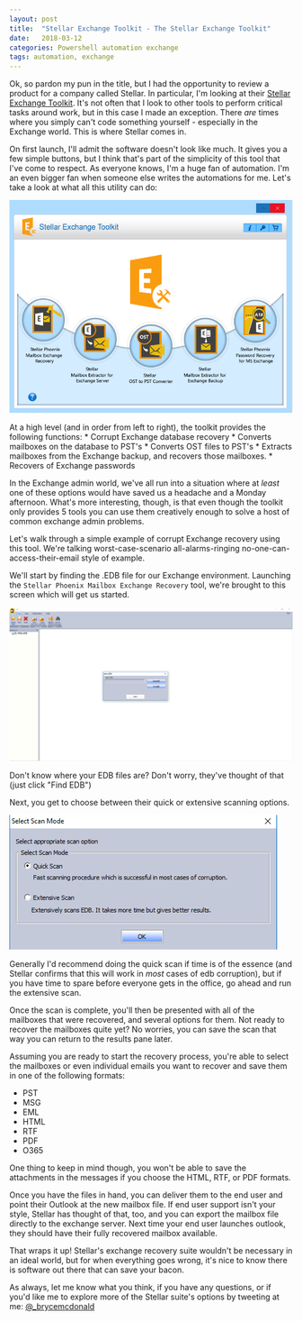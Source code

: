 ```yaml
---
layout: post
title:  "Stellar Exchange Toolkit - The Stellar Exchange Toolkit"
date:   2018-03-12
categories: Powershell automation exchange
tags: automation, exchange
---
```


Ok, so pardon my pun in the title, but I had the opportunity to review a product for a company called Stellar.  In particular, I'm looking at their [Stellar Exchange Toolkit](https://www.stellarinfo.com/email-tools/exchange-toolkit.php).  It's not often that I look to other tools to perform critical tasks around work, but in this case I made an exception.  There *are* times where you simply can't code something yourself - especially in the Exchange world.  This is where Stellar comes in.

On first launch, I'll admit the software doesn't look like much.  It gives you a few simple buttons, but I think that's part of the simplicity of this tool that I've come to respect.  As everyone knows, I'm a huge fan of automation.  I'm an even bigger fan when someone else writes the automations for me.  Let's take a look at what all this utility can do:

![Screen Shot 2018-03-12 at 04.18.20 PM](/images/stellar/GUI.jpg)

At a high level (and in order from left to right), the toolkit provides the following functions:
    * Corrupt Exchange database recovery
    * Converts mailboxes on the database to PST's
    * Converts OST files to PST's
    * Extracts mailboxes from the Exchange backup, and recovers those mailboxes.
    * Recovers of Exchange passwords


In the Exchange admin world, we've all run into a situation where at *least* one of these options would have saved us a headache and a Monday afternoon.  What's more interesting, though, is that even though the toolkit only provides 5 tools you can use them creatively enough to solve a host of common exchange admin problems.

Let's walk through a simple example of corrupt Exchange recovery using this tool.  We're talking worst-case-scenario all-alarms-ringing no-one-can-access-their-email style of example.

We'll start by finding the .EDB file for our Exchange environment.  Launching the `Stellar Phoenix Mailbox Exchange Recovery` tool, we're brought to this screen which will get us started.  

![Screen Shot 2018-03-12 at 04.35.15 PM](/images/stellar/Select.jpg)

Don't know where your EDB files are?  Don't worry, they've thought of that (just click "Find EDB")

Next, you get to choose between their quick or extensive scanning options.

![Screen Shot 2018-03-12 at 4.38.19 PM](/images/stellar/Scan.jpg)

Generally I'd recommend doing the quick scan if time is of the essence (and Stellar confirms that this will work in *most* cases of edb corruption), but if you have time to spare before everyone gets in the office, go ahead and run the extensive scan.

Once the scan is complete, you'll then be presented with all of the mailboxes that were recovered, and several options for them.  Not ready to recover the mailboxes quite yet?  No worries, you can save the scan that way you can return to the results pane later.

Assuming you are ready to start the recovery process, you're able to select the mailboxes or even individual emails you want to recover and save them in one of the following formats:

* PST
* MSG
* EML
* HTML
* RTF
* PDF
* O365

One thing to keep in mind though, you won't be able to save the attachments in the messages if you choose the HTML, RTF, or PDF formats.

Once you have the files in hand, you can deliver them to the end user and point their Outlook at the new mailbox file.  If end user support isn't your style, Stellar has thought of that, too, and you can export the mailbox file directly to the exchange server.  Next time your end user launches outlook, they should have their fully recovered mailbox available.

That wraps it up!  Stellar's exchange recovery suite wouldn't be necessary in an ideal world, but for when everything goes wrong, it's nice to know there is software out there that can save your bacon.

As always, let me know what you think, if you have any questions, or if you'd like me to explore more of the Stellar suite's options by tweeting at me: [@_brycemcdonald](http://www.twitter.com/_brycemcdonald)